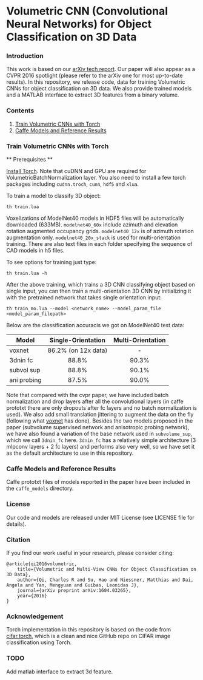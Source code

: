 # Volumetric CNN (Convolutional Neural Networks) for Object Classification on 3D Data

### Introduction
This work is based on our [arXiv tech report](https://arxiv.org/abs/1604.03265). Our paper will also appear as a CVPR 2016 spotlight (please refer to the arXiv one for most up-to-date results). In this repository, we release code, data for training Volumetric CNNs for object classification on 3D data. We also provide trained models and a MATLAB interface to extract 3D features from a binary volume.

### Contents
1. [Train Volumetric CNNs with Torch](#train-volumetric-cnns-with-torch)
2. [Caffe Models and Reference Results](#caffe-models-and-reference-results)

### Train Volumetric CNNs with Torch

** Prerequisites **

<a href="http://torch.ch/docs/getting-started.html" target="_blank">Install Torch</a>. Note that cuDNN and GPU are required for VolumetricBatchNormalization layer. You also need to install a few torch packages including `cudnn.troch`, `cunn`, `hdf5` and `xlua`.

To train a model to classify 3D object:

    th train.lua

Voxelizations of ModelNet40 models in HDF5 files will be automatically downloaded (633MB). `modelnet40_60x` include azimuth and elevation rotation augmented occupancy grids. `modelnet40_12x` is of azimuth rotation augmentation only. `modelnet40_20x_stack` is used for multi-orientation training. There are also text files in each folder specifying the sequence of CAD models in h5 files.

To see options for training just type:

    th train.lua -h

After the above training, which trains a 3D CNN classifying object based on single input, you can then train a multi-orientation 3D CNN by initializing it with the pretrained network that takes single orientation input:

    th train_mo.lua --model <network_name> --model_param_file <model_param_filepath>


Below are the classification accuracis we got on ModelNet40 test data:


|   Model       | Single-Orientation    | Multi-Orientation  |
| ------------- |:---------------------:|:------------------:|
| voxnet        | 86.2% (on 12x data)   | -                  | 
| 3dnin fc      | 88.8%                 | 90.3%              |
| subvol sup    | 88.8%                 | 90.1%              |
| ani probing   | 87.5%                 | 90.0%              |

Note that compared with the cvpr paper, we have included batch normalization and drop layers after all the convolutional layers (in caffe prototxt there are only dropouts after fc layers and no batch normalization is used). We also add small translation jittering to augment the data on the fly (following what <a href="https://github.com/dimatura/voxnet" target="_blank">voxnet</a> has done). Besides the two models proposed in the paper (subvolume supervised network and anisotropic probing network), we have also found a variation of the base network used in `subvolume_sup`, which we call `3dnin_fc` here. `3dnin_fc` has a relatively simple architecture (3 mlpconv layers + 2 fc layers) and performs also very well, so we have set it as the default architecture to use in this repository.

### Caffe Models and Reference Results

Caffe prototxt files of models reported in the paper have been included in the `caffe_models` directory.

### License
Our code and models are released under MIT License (see LICENSE file for details).

### Citation
If you find our work useful in your research, please consider citing:

    @article{qi2016volumetric,
        title={Volumetric and Multi-View CNNs for Object Classification on 3D Data},
        author={Qi, Charles R and Su, Hao and Niessner, Matthias and Dai, Angela and Yan, Mengyuan and Guibas, Leonidas J},
        journal={arXiv preprint arXiv:1604.03265},
        year={2016}
    }

### Acknowledgement
Torch implementation in this repository is based on the code from <a href="https://github.com/szagoruyko/cifar.torch" target="_blank">cifar.torch</a>, which is a clean and nice GitHub repo on CIFAR image classification using Torch.

### TODO

Add matlab interface to extract 3d feature.
